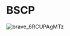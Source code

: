# BSCP

![brave_6RCUPAgMTz](https://github.com/user-attachments/assets/bd323c4e-a5f9-46f3-9317-51ca42848f5f)
